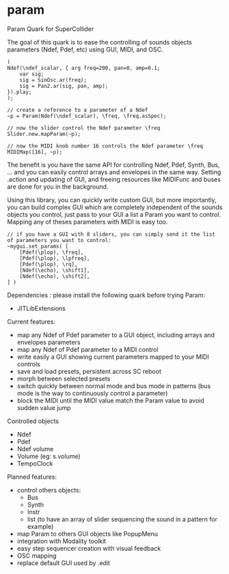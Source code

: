 # param

Param Quark for SuperCollider

The goal of this quark is to ease the controlling of sounds objects parameters (Ndef, Pdef, etc) using GUI, MIDI, and OSC.

```
(
Ndef(\ndef_scalar, { arg freq=200, pan=0, amp=0.1;
	var sig;
	sig = SinOsc.ar(freq);
	sig = Pan2.ar(sig, pan, amp);
}).play;
);

// create a reference to a parameter of a Ndef
~p = Param(Ndef(\ndef_scalar), \freq, \freq.asSpec);

// now the slider control the Ndef parameter \freq
Slider.new.mapParam(~p);

// now the MIDI knob number 16 controls the Ndef parameter \freq
MIDIMap([16], ~p); 
```

The benefit is you have the same API for controlling Ndef, Pdef, Synth, Bus, ... and you can easily control arrays and envelopes in the same way. Setting .action and updating of GUI, and freeing resources like MIDIFunc and buses are done for you in the background.

Using this library, you can quickly write custom GUI, but more importantly, you can build complex GUI which are completely independent of the sounds objects you control, just pass to your GUI a list a Param you want to control. Mapping any of theses parameters with MIDI is easy too.

```
// if you have a GUI with 8 sliders, you can simply send it the list of parameters you want to control:
~mygui.set_params( [
	[Pdef(\plop), \freq],
	[Pdef(\plop), \lpfreq],
	[Pdef(\plop), \rq],
	[Ndef(\echo), \shift1],
	[Ndef(\echo), \shift2],
] )
```

Dependencies : please install the following quark before trying Param:
- JITLibExtensions

Current features:
- map any Ndef of Pdef parameter to a GUI object, including arrays and envelopes parameters
- map any Ndef of Pdef parameter to a MIDI control
- write easily a GUI showing current parameters mapped to your MIDI controls
- save and load presets, persistent across SC reboot
- morph between selected presets
- switch quickly between normal mode and bus mode in patterns (bus mode is the way to continuously control a parameter)
- block the MIDI until the MIDI value match the Param value to avoid sudden value jump

Controlled objects
- Ndef
- Pdef
- Ndef volume
- Volume (eg: s.volume)
- TempoClock


Planned features:
- control others objects:
	- Bus
	- Synth
	- Instr
	- list (to have an array of slider sequencing the sound in a pattern for example)
- map Param to others GUI objects like PopupMenu
- integration with Modality toolkit
- easy step sequencer creation with visual feedback
- OSC mapping
- replace default GUI used by .edit

